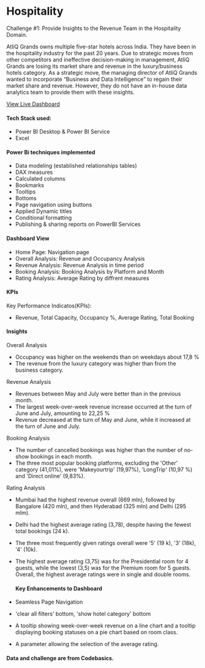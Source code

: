 # Hospitality

Challenge #1: Provide Insights to the Revenue Team in the Hospitality Domain.

AtliQ Grands owns multiple five-star hotels across India. They have been in the hospitality industry for the past 20 years. Due to strategic moves from other competitors and ineffective decision-making in management, AtliQ Grands are losing its market share and revenue in the luxury/business hotels category. As a strategic move, the managing director of AtliQ Grands wanted to incorporate “Business and Data Intelligence” to regain their market share and revenue. However, they do not have an in-house data analytics team to provide them with these insights.


[View Live Dashboard](https://app.powerbi.com/view?r=eyJrIjoiNzZlNmE0NjgtYmY0Ny00NzFlLThiNjItY2IxNWNkZTc0NDk4IiwidCI6IjNkZmU5YWI2LTgxYmYtNDkxYy1iNjcwLTAxYzgyNGEwOWUxOSJ9&pageName=a6559f1358db8e103fae)
#### Tech Stack used:

- Power BI Desktop & Power BI Service
- Excel


#### Power Bi techniques implemented

- Data modeling (established relationships tables)
- DAX measures
- Calculated columns
- Bookmarks
- Tooltips
- Bottoms
- Page navigation using buttons
- Applied Dynamic titles
- Conditional formatting 
- Publishing & sharing reports on PowerBI Services
#### Dashboard View

- Home Page: Navigation page
- Overall Analysis: Revenue and  Occupancy Analysis  
- Revenue Analysis: Revenue Analysis in time period 
- Booking Analysis: Booking Analysis by Platform and Month
- Rating Analysis: Average Rating by diffrent measures

#### KPIs
Key Performance Indicatos(KPIs):


- Revenue, Total Capacity, Occupancy %, Average Rating, Total Booking

#### Insights
Overall Analysis

- Occupancy was higher on the weekends than on weekdays about 17,8 %
- The revenue from the luxury category was higher than from the business category.

Revenue Analysis

- Revenues between May and July were better than in the previous month.
- The largest week-over-week revenue increase occurred at the turn of June and July, amounting to 22,25 %
- Revenue decreased at the turn of May and June, while it increased at the turn of June and July.

Booking Analysis

- The number of cancelled bookings was higher than the number of no-show bookings in each month.
- The three most popular booking platforms, excluding the 'Other' category (41,01%), were 'Makeyourtrip' (19,97%), 'LongTrip' (10,97 %) and 'Direct online' (9,83%).

Rating Analysis

- Mumbai had the highest revenue overall (669 mln), followed by Bangalore (420 mln), and then Hyderabad (325 mln) and Delhi (295 mlm).
- Delhi had the highest average rating (3,78), despite having the fewest total bookings (24 k).
- The three most frequently given ratings overall were '5' (19 k), '3' (18k), '4' (10k).
- The highest average rating (3,75) was for the Presidential room for 4 guests, while the lowest (3,5) was for the Premium room for 5 guests. Overall, the highest average ratings were in single and double rooms.

  #### Key Enhancements to Dashboard

- Seamless Page Navigation
- 'clear all filters' bottom, 'show hotel category' bottom
- A tooltip showing week-over-week revenue on a line chart and a tooltip displaying booking statuses on a pie chart based on room class.
- A parameter allowing the selection of the average rating.


#### Data and challenge are from Codebasics.
